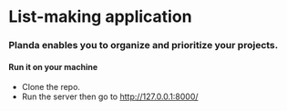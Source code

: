 # List-making application

### Planda enables you to organize and prioritize your projects. 


#### Run it on your machine

- Clone the repo.
- Run the server then go to http://127.0.0.1:8000/


